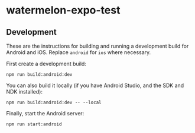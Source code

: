 # watermelon-expo-test

## Development

These are the instructions for building and running a development build for
Android and iOS. Replace `android` for `ios` where necessary.

First create a development build:

```
npm run build:android:dev
```

You can also build it locally (if you have Android Studio, and the SDK and NDK
installed):

```
npm run build:android:dev -- --local
```

Finally, start the Android server:

```
npm run start:android
```
